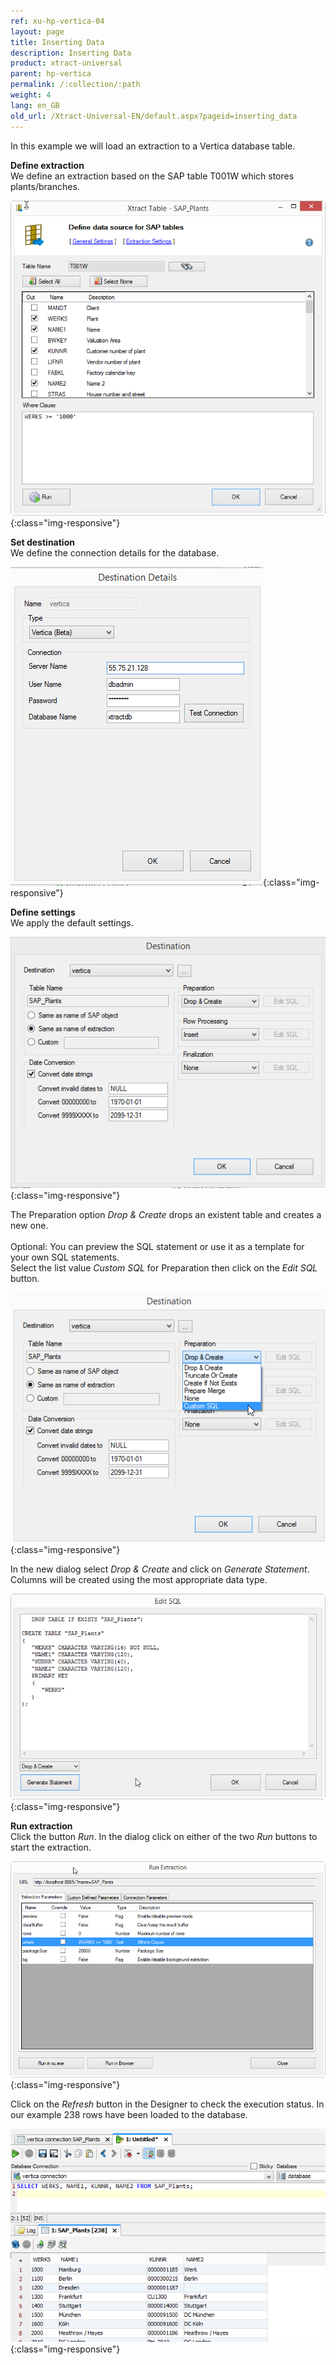 ```yaml
---
ref: xu-hp-vertica-04
layout: page
title: Inserting Data
description: Inserting Data
product: xtract-universal
parent: hp-vertica
permalink: /:collection/:path
weight: 4
lang: en_GB
old_url: /Xtract-Universal-EN/default.aspx?pageid=inserting_data
---
```


In this example we will load an extraction to a Vertica database table. 

**Define extraction** <br>
We define an extraction based on the SAP table T001W which stores plants/branches.

![XU_Vertica_Table_T001W](/img/content/XU_Vertica_Table_T001W.png){:class="img-responsive"}

**Set destination** <br>
We define the connection details for the database.

![Vertica_destination_details](/img/content/Vertica_destination_details.png){:class="img-responsive"}

**Define settings** <br>
We apply the default settings.

![XU_Vertica_Destination](/img/content/XU_Vertica_Destination.png){:class="img-responsive"}

The Preparation option *Drop & Create* drops an existent table and creates a new one.<br>  
Optional: You can preview the SQL statement or use it as a template for your own SQL statements.<br>
Select the list value *Custom SQL* for Preparation then click on the *Edit SQL* button.


![XU_Vertica_CustomSQL](/img/content/XU_Vertica_CustomSQL.png){:class="img-responsive"}

In the new dialog select *Drop & Create* and click on *Generate Statement*. 
Columns will be created using the most appropriate data type. 

![XU_Vertica_Custom_SQL_DropCreate](/img/content/XU_Vertica_Custom_SQL_DropCreate.png){:class="img-responsive"}

**Run extraction** <br>
Click the button *Run*. In the dialog click on either of the two *Run* buttons to start the extraction.

![XU_Vertica_Vertica_RunExtraction](/img/content/XU_Vertica_Vertica_RunExtraction.png){:class="img-responsive"}

Click on the *Refresh* button in the Designer to check the execution status. In our example 238 rows have been loaded to the database. 

![XU_Vertica_Vertica_Extraction_Result](/img/content/XU_Vertica_Vertica_Extraction_Result.png){:class="img-responsive"}
